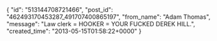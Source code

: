  {
   "id": "513144708721466",
   "post_id": "462493170453287_491707400865197",
   "from_name": "Adam Thomas",
   "message": "Law clerk = HOOKER = YOUR FUCKED DEREK HILL.",
   "created_time": "2013-05-15T01:58:22+0000"
 }
